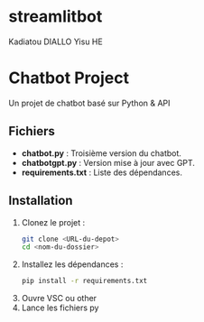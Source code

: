 # streamlitbot
Kadiatou DIALLO
Yisu HE

# Chatbot Project

Un projet de chatbot basé sur Python & API

## Fichiers

- **chatbot.py** : Troisième version du chatbot.
- **chatbotgpt.py** : Version mise à jour avec GPT.
- **requirements.txt** : Liste des dépendances.

## Installation

1. Clonez le projet :
   ```bash
   git clone <URL-du-depot>
   cd <nom-du-dossier>

2. Installez les dépendances :
   ```bash
   pip install -r requirements.txt
2. Ouvre VSC ou other
3. Lance les fichiers py
